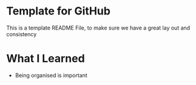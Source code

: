 # Template for GitHub

This is a template README File, to make sure we have a great lay out and consistency 

# What I Learned

* Being organised is important
